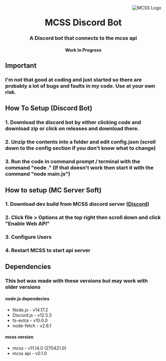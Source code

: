 <img src="https://i.imgur.com/uJFyBwF.png" alt="MCSS Logo" align="right">
<div align="center">
  <h1>MCSS Discord Bot</h1>
  <h3>A Discord bot that connects to the mcss api</h3>
  <h4>Work In Progress</h4>
<div align="left">

## Important
  ### I'm not that good at coding and just started so there are probably a lot of bugs and faults in my code. Use at your own risk.
## How To Setup (Discord Bot)
  ### 1. Download the discord bot by either clicking code and download zip or click on releases and download there.
  ### 2. Unzip the contents into a folder and edit config.json (scroll down to the config section if you don't know what to change)
  ### 3. Run the code in command prompt / terminal with the command "node ." (If that doesn't work then start it with the command "node main.js")
## How to setup (MC Server Soft)
  ### 1. Download dev build from MCSS discord server (<a href="url">Discord</a>)
  ### 2. Click file > Options at the top right then scroll down and click "Enable Web API"
  ### 3. Configure Users
  ### 4. Restart MCSS to start api server
## Dependencies
  ### This bot was made with these versions but may work with older versions
  #### node.js dependecies
  * Node.js - v14.17.2
  * Discord.js - v12.5.3
  * fs-extra - v10.0.0
  * node-fetch - v2.6.1
  #### mcss version
  * mcss - v11.14.0 (270421.0)
  * mcss api - v0.1.0
